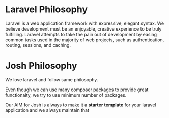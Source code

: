 # Laravel Philosophy
Laravel is a web application framework with expressive, elegant syntax. We believe development must be an enjoyable, creative experience to be truly fulfilling. Laravel attempts to take the pain out of development by easing common tasks used in the majority of web projects, such as authentication, routing, sessions, and caching.

# Josh Philosophy
We love laravel and follow same philosophy.

Even though we can use many composer packages to provide great functionalty, we try to use minimum number of packages.

Our AIM for Josh is always to make it a **starter template** for your laravel application and we always maintain that

